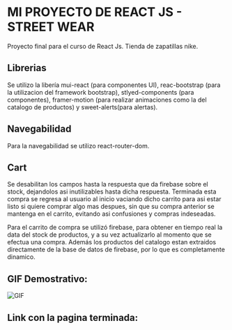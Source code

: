 # MI PROYECTO DE REACT JS - STREET WEAR

Proyecto final para el curso de React Js. Tienda de zapatillas nike.

## Librerias

Se utilizo la libería mui-react (para componentes UI), reac-bootstrap (para la utilizacion del framework bootstrap), stlyed-components (para componentes), framer-motion (para realizar animaciones como la del catalogo de productos) y sweet-alerts(para alertas).

## Navegabilidad

Para la navegabilidad se utilizo react-router-dom.

## Cart
Se desabilitan los campos hasta la respuesta que da firebase sobre el stock, dejandolos asi inutilizables hasta dicha respuesta. Terminada esta compra se regresa al usuario al inicio vaciando dicho carrito para asi estar listo si quiere comprar algo mas despues, sin que su compra anterior se mantenga en el carrito, evitando asi confusiones y compras indeseadas.

Para el carrito de compra se utilizó firebase, para obtener en tiempo real la data del stock de productos, y a su vez actualizarlo al momento que se efectua una compra. Además los productos del catalogo estan extraidos directamente de la base de datos de firebase, por lo que es completamente dinamico.


## GIF Demostrativo:

![GIF](https://github.com/RamiroPeidro/reactCoder/blob/main/src/images/gif.gif)

## Link con la pagina terminada: 
